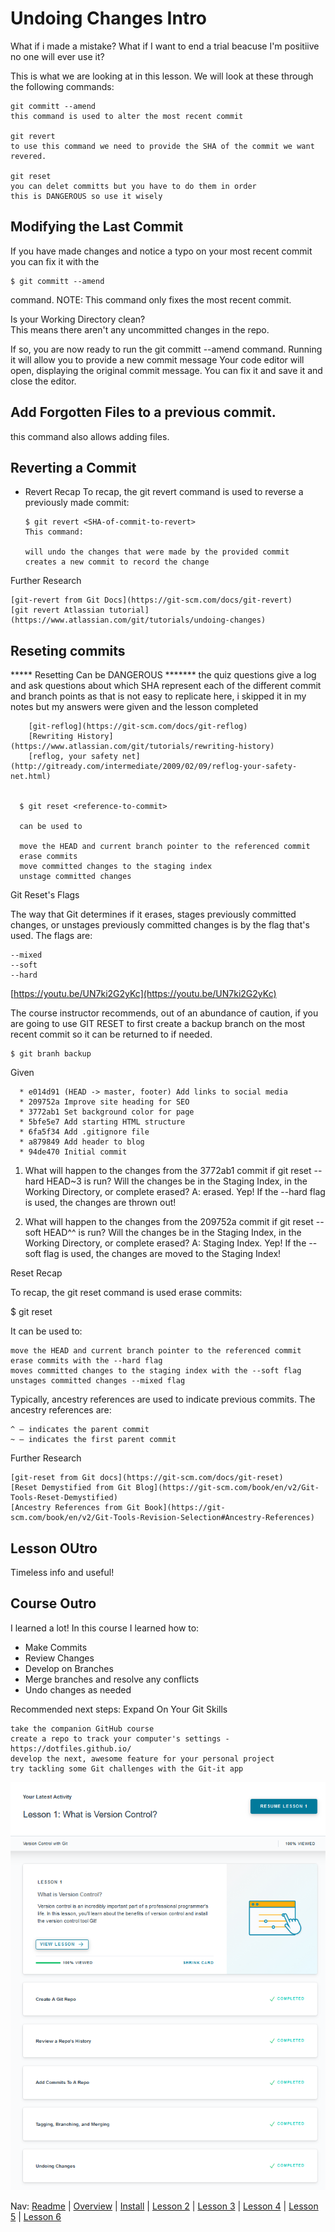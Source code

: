 # Undoing Changes Intro
What if i  made a mistake?  What if I want to end a trial beacuse I'm positiive no one will ever use it?  

This is what we are looking at in this lesson.  We will look at these through the following commands:

    git committ --amend 
    this command is used to alter the most recent commit 
    
    git revert 
    to use this command we need to provide the SHA of the commit we want revered. 
    
    git reset 
    you can delet committs but you have to do them in order 
    this is DANGEROUS so use it wisely 



## Modifying the Last Commit 
If you have made changes and notice a typo on your most recent commit you can fix it with the 

    $ git committ --amend 
    
command.  NOTE: This command only fixes the most recent commit. 

Is your Working Directory clean?  
This means there aren't any uncommitted changes in the repo. 

If so, you are now ready to run the git committ --amend command. 
Running it will allow you to provide a new commit message 
Your code editor will open, displaying the original commit message. 
You can fix it and save it and close the editor. 

## Add Forgotten Files to a previous commit. 
this command also allows adding files. 


## Reverting a Commit 
* Revert Recap
To recap, the git revert command is used to reverse a previously made commit:

      $ git revert <SHA-of-commit-to-revert>
      This command:
      
      will undo the changes that were made by the provided commit
      creates a new commit to record the change

Further Research

    [git-revert from Git Docs](https://git-scm.com/docs/git-revert)
    [git revert Atlassian tutorial](https://www.atlassian.com/git/tutorials/undoing-changes)


## Reseting commits 
***** Resetting Can be DANGEROUS ******* 
the quiz questions give a log and ask questions about which SHA represent each of the different commit and branch points
as that is not easy to replicate here, i skipped it in my notes but my answers were given and the lesson completed 

        [git-reflog](https://git-scm.com/docs/git-reflog)
        [Rewriting History](https://www.atlassian.com/git/tutorials/rewriting-history)
        [reflog, your safety net](http://gitready.com/intermediate/2009/02/09/reflog-your-safety-net.html)


      $ git reset <reference-to-commit>
      
      can be used to 
      
      move the HEAD and current branch pointer to the referenced commit
      erase commits
      move committed changes to the staging index
      unstage committed changes

      
Git Reset's Flags

The way that Git determines if it erases, stages previously committed changes, or unstages previously committed changes is by the flag that's used. The flags are:

    --mixed
    --soft
    --hard
    
[https://youtu.be/UN7ki2G2yKc](https://youtu.be/UN7ki2G2yKc)

The course instructor recommends, out of an abundance of caution, if you are going to use GIT RESET
to first create a backup branch on the most recent commit so it can be returned to if needed. 

    $ git branh backup 
    
   
Given 

      * e014d91 (HEAD -> master, footer) Add links to social media
      * 209752a Improve site heading for SEO
      * 3772ab1 Set background color for page
      * 5bfe5e7 Add starting HTML structure
      * 6fa5f34 Add .gitignore file
      * a879849 Add header to blog
      * 94de470 Initial commit
      
1. What will happen to the changes from the 3772ab1 commit if git reset --hard HEAD~3 is run? Will the changes be in the Staging Index, in the Working Directory, or complete erased?
A: erased. Yep! If the --hard flag is used, the changes are thrown out!

2. What will happen to the changes from the 209752a commit if git reset --soft HEAD^^ is run? Will the changes be in the Staging Index, in the Working Directory, or complete erased?
A: Staging Index. Yep! If the --soft flag is used, the changes are moved to the Staging Index! 

Reset Recap

To recap, the git reset command is used erase commits:

$ git reset <reference-to-commit>

It can be used to:

    move the HEAD and current branch pointer to the referenced commit
    erase commits with the --hard flag
    moves committed changes to the staging index with the --soft flag
    unstages committed changes --mixed flag

Typically, ancestry references are used to indicate previous commits. The ancestry references are:

    ^ – indicates the parent commit
    ~ – indicates the first parent commit

Further Research

    [git-reset from Git docs](https://git-scm.com/docs/git-reset)
    [Reset Demystified from Git Blog](https://git-scm.com/book/en/v2/Git-Tools-Reset-Demystified)
    [Ancestry References from Git Book](https://git-scm.com/book/en/v2/Git-Tools-Revision-Selection#Ancestry-References)
    

## Lesson OUtro 
Timeless info and useful! 
 
## Course Outro 
I learned a lot! 
In this course I learned how to:
* Make Commits
* Review Changes 
* Develop on Branches 
* Merge branches and resolve any conflicts 
* Undo changes as needed 

Recommended next steps:
Expand On Your Git Skills

    take the companion GitHub course
    create a repo to track your computer's settings - https://dotfiles.github.io/
    develop the next, awesome feature for your personal project
    try tackling some Git challenges with the Git-it app


![Course-completion](https://github.com/EO4wellness/leary-leerie/blob/master/version-control/2021-01-20-Completed-udacity-coursework-Version-Control-GIT.png)

Nav:
[Readme](https://github.com/EO4wellness/leary-leerie/blob/master/version-control/readme.md) | [Overview](https://github.com/EO4wellness/leary-leerie/blob/master/version-control/version-control-course-notes.md) | [Install](https://github.com/EO4wellness/leary-leerie/blob/master/git-install-notes.md) | [Lesson 2](https://github.com/EO4wellness/leary-leerie/blob/master/git-repo.md) | [Lesson 3](https://github.com/EO4wellness/leary-leerie/blob/master/git-history.md) | [Lesson 4](https://github.com/EO4wellness/leary-leerie/blob/master/version-control/add-commits.md) | [Lesson 5](https://github.com/EO4wellness/leary-leerie/blob/master/version-control/tag-branch-merge.md) | [Lesson 6](https://github.com/EO4wellness/leary-leerie/blob/master/version-control/Undo-Changes.md)
